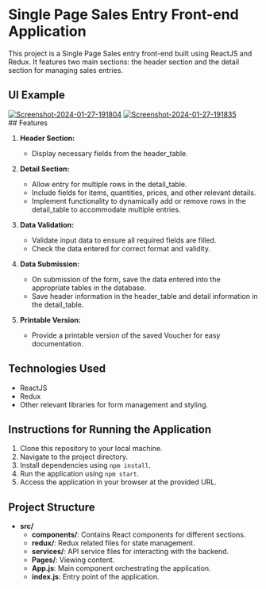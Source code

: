 # Single Page Sales Entry Front-end Application

This project is a Single Page Sales entry front-end built using ReactJS and Redux. It features two main sections: the header section and the detail section for managing sales entries.

## UI Example

<div><a href="https://ibb.co/rHRFJkL"><img src="https://i.ibb.co/ZxpGCdw/Screenshot-2024-01-27-191804.png" alt="Screenshot-2024-01-27-191804" border="0" /></a>
<a href="https://ibb.co/Z8hC0X2"><img src="https://i.ibb.co/bBrnkmb/Screenshot-2024-01-27-191835.png" alt="Screenshot-2024-01-27-191835" border="0" /></a></div>
## Features

1. **Header Section:**
   - Display necessary fields from the header_table.

2. **Detail Section:**
   - Allow entry for multiple rows in the detail_table.
   - Include fields for items, quantities, prices, and other relevant details.
   - Implement functionality to dynamically add or remove rows in the detail_table to accommodate multiple entries.

3. **Data Validation:**
   - Validate input data to ensure all required fields are filled.
   - Check the data entered for correct format and validity.

4. **Data Submission:**
   - On submission of the form, save the data entered into the appropriate tables in the database.
   - Save header information in the header_table and detail information in the detail_table.

5. **Printable Version:**
   - Provide a printable version of the saved Voucher for easy documentation.

## Technologies Used

- ReactJS
- Redux
- Other relevant libraries for form management and styling.

## Instructions for Running the Application

1. Clone this repository to your local machine.
2. Navigate to the project directory.
3. Install dependencies using `npm install`.
4. Run the application using `npm start`.
5. Access the application in your browser at the provided URL.

## Project Structure

- **src/**
  - **components/**: Contains React components for different sections.
  - **redux/**: Redux related files for state management.
  - **services/**: API service files for interacting with the backend.
  - **Pages/**: Viewing content.
  - **App.js**: Main component orchestrating the application.
  - **index.js**: Entry point of the application.


